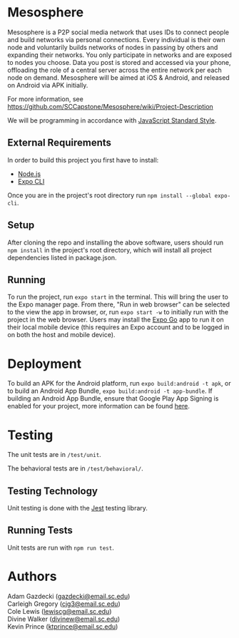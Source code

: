 # Mesosphere

Mesosphere is a P2P social media network that uses IDs to connect people and build networks via personal connections. Every individual is their own node and voluntarily builds networks of nodes in passing by others and expanding their networks. You only participate in networks and are exposed to nodes you choose. Data you post is stored and accessed via your phone, offloading the role of a central server across the entire network per each node on demand. Mesosphere will be aimed at iOS & Android, and released on Android via APK initially.

For more information, see https://github.com/SCCapstone/Mesosphere/wiki/Project-Description

We will be programming in accordance with [JavaScript Standard Style](https://standardjs.com/index.html).


## External Requirements

In order to build this project you first have to install:

* [Node.js](https://nodejs.org/en/)  
* [Expo CLI](https://docs.expo.dev/)  

Once you are in the project's root directory run `npm install --global expo-cli`.

## Setup

After cloning the repo and installing the above software, users should run `npm install` in the project's root directory, which will install all project dependencies listed in package.json.

## Running

To run the project, run `expo start` in the terminal.  This will bring the user to the Expo manager page.  From there, "Run in web browser" can be selected to the view the app in browser, or, run `expo start -w` to initially run with the project in the web browser. Users may install the [Expo Go](https://expo.dev/client) app to run it on their local mobile device (this requires an Expo account and to be logged in on both the host and mobile device).

# Deployment

To build an APK for the Android platform, run `expo build:android -t apk`, or to build an Android App Bundle, `expo build:android -t app-bundle`. 
If building an Android App Bundle, ensure that Google Play App Signing is enabled for your project, more information can be found [here](https://developer.android.com/guide/app-bundle).

# Testing

The unit tests are in `/test/unit`.

The behavioral tests are in `/test/behavioral/`.

## Testing Technology

Unit testing is done with the [Jest](https://jestjs.io) testing library.

## Running Tests

Unit tests are run with `npm run test`.

# Authors

Adam Gazdecki (gazdecki@email.sc.edu)  
Carleigh Gregory (cjg3@email.sc.edu)  
Cole Lewis (lewiscg@email.sc.edu)  
Divine Walker (divinew@email.sc.edu)  
Kevin Prince (ktprince@email.sc.edu)  

